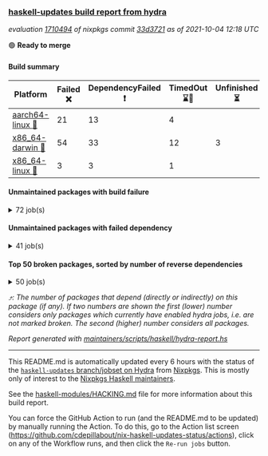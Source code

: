### [haskell-updates build report from hydra](https://hydra.nixos.org/jobset/nixpkgs/haskell-updates)
*evaluation [1710494](https://hydra.nixos.org/eval/1710494) of nixpkgs commit [33d3721](https://github.com/NixOS/nixpkgs/commits/33d37213784a46297ab8a7ae58474f558a846a7a) as of 2021-10-04 12:18 UTC*

:green_circle: **Ready to merge**

#### Build summary

 | Platform | Failed :x: | DependencyFailed :heavy_exclamation_mark: | TimedOut :hourglass::no_entry_sign: | Unfinished :hourglass_flowing_sand: | Success :heavy_check_mark: | 
 | --- | --- | --- | --- | --- | --- | 
 | [aarch64-linux :iphone:](https://hydra.nixos.org/eval/1710494?filter=.aarch64-linux) | 21 | 13 | 4 |  | 6861 | 
 | [x86_64-darwin :apple:](https://hydra.nixos.org/eval/1710494?filter=.x86_64-darwin) | 54 | 33 | 12 | 3 | 6750 | 
 | [x86_64-linux :penguin:](https://hydra.nixos.org/eval/1710494?filter=.x86_64-linux) | 3 | 3 | 1 |  | 6937 | 
#### Unmaintained packages with build failure
<details><summary>72 job(s) </summary>

- [ ] [[:iphone::heavy_check_mark:]](https://hydra.nixos.org/build/154789224) [[:apple::x:]](https://hydra.nixos.org/build/154785808) [[:penguin::heavy_check_mark:]](https://hydra.nixos.org/build/154785575) [haskellPackages.sdp](https://hydra.nixos.org/eval/1710494?filter=haskellPackages.sdp)  :arrow_heading_up: 9 | 9
- [ ] [[:iphone::heavy_check_mark:]](https://hydra.nixos.org/build/154772259) [[:apple::x:]](https://hydra.nixos.org/build/154780267) [[:penguin::heavy_check_mark:]](https://hydra.nixos.org/build/154775947) [haskellPackages.di-core](https://hydra.nixos.org/eval/1710494?filter=haskellPackages.di-core)  :arrow_heading_up: 7 | 11
- [ ] [[:iphone::heavy_check_mark:]](https://hydra.nixos.org/build/154937117) [[:apple::x:]](https://hydra.nixos.org/build/154932436) [[:penguin::heavy_check_mark:]](https://hydra.nixos.org/build/154940168) [haskellPackages.thyme](https://hydra.nixos.org/eval/1710494?filter=haskellPackages.thyme)  :arrow_heading_up: 6 | 15
- [ ] [[:iphone::x:]](https://hydra.nixos.org/build/154789698) [[:apple::heavy_check_mark:]](https://hydra.nixos.org/build/154784464) [[:penguin::heavy_check_mark:]](https://hydra.nixos.org/build/154776425) [haskellPackages.libBF](https://hydra.nixos.org/eval/1710494?filter=haskellPackages.libBF)  :arrow_heading_up: 4 | 20
- [ ] [[:iphone::heavy_check_mark:]](https://hydra.nixos.org/build/154938582) [[:apple::x:]](https://hydra.nixos.org/build/154939341) [[:penguin::heavy_check_mark:]](https://hydra.nixos.org/build/154940573) [haskellPackages.exinst](https://hydra.nixos.org/eval/1710494?filter=haskellPackages.exinst)  :arrow_heading_up: 4 | 6
- [ ] [[:iphone::x:]](https://hydra.nixos.org/build/154936544) [[:apple::heavy_check_mark:]](https://hydra.nixos.org/build/154934103) [[:penguin::heavy_check_mark:]](https://hydra.nixos.org/build/154940975) [haskellPackages.ptr-poker](https://hydra.nixos.org/eval/1710494?filter=haskellPackages.ptr-poker)  :arrow_heading_up: 3 | 3
- [ ] [[:iphone::x:]](https://hydra.nixos.org/build/155043506) [[:apple::heavy_check_mark:]](https://hydra.nixos.org/build/155043510) [[:penguin::heavy_check_mark:]](https://hydra.nixos.org/build/155043523) [haskellPackages.quic](https://hydra.nixos.org/eval/1710494?filter=haskellPackages.quic)  :arrow_heading_up: 2 | 2
- [ ] [[:iphone::x:]](https://hydra.nixos.org/build/154935861) [[:apple::heavy_check_mark:]](https://hydra.nixos.org/build/154936025) [[:penguin::heavy_check_mark:]](https://hydra.nixos.org/build/154938502) [haskellPackages.OrderedBits](https://hydra.nixos.org/eval/1710494?filter=haskellPackages.OrderedBits)  :arrow_heading_up: 1 | 36
- [ ] [[:iphone::x:]](https://hydra.nixos.org/build/154934538) [[:apple::heavy_check_mark:]](https://hydra.nixos.org/build/154938551) [[:penguin::heavy_check_mark:]](https://hydra.nixos.org/build/154941374) [haskellPackages.type-natural](https://hydra.nixos.org/eval/1710494?filter=haskellPackages.type-natural)  :arrow_heading_up: 1 | 4
- [ ] [[:iphone::x:]](https://hydra.nixos.org/build/154778194) [[:apple::heavy_check_mark:]](https://hydra.nixos.org/build/154792315) [[:penguin::heavy_check_mark:]](https://hydra.nixos.org/build/154781151) [haskellPackages.long-double](https://hydra.nixos.org/eval/1710494?filter=haskellPackages.long-double)  :arrow_heading_up: 1 | 2
- [ ] [[:iphone::x:]](https://hydra.nixos.org/build/154781560) [[:apple::x:]](https://hydra.nixos.org/build/154776628) [[:penguin::heavy_check_mark:]](https://hydra.nixos.org/build/154784127) [haskellPackages.easytensor](https://hydra.nixos.org/eval/1710494?filter=haskellPackages.easytensor)  :arrow_heading_up: 1 | 1
- [ ] [[:iphone::heavy_check_mark:]](https://hydra.nixos.org/build/154931913) [[:apple::x:]](https://hydra.nixos.org/build/154939171) [[:penguin::heavy_check_mark:]](https://hydra.nixos.org/build/154941063) [haskellPackages.gi-gdkx11](https://hydra.nixos.org/eval/1710494?filter=haskellPackages.gi-gdkx11)  :arrow_heading_up: 1 | 1
- [ ] [[:iphone::heavy_exclamation_mark:]](https://hydra.nixos.org/build/155043502) [[:apple::x:]](https://hydra.nixos.org/build/155043517) [[:penguin::x:]](https://hydra.nixos.org/build/155043512) [haskellPackages.http3](https://hydra.nixos.org/eval/1710494?filter=haskellPackages.http3)  :arrow_heading_up: 1 | 1
- [ ] [[:iphone::heavy_check_mark:]](https://hydra.nixos.org/build/154780414) [[:apple::x:]](https://hydra.nixos.org/build/154778580) [[:penguin::heavy_check_mark:]](https://hydra.nixos.org/build/154786630) [haskellPackages.keep-alive](https://hydra.nixos.org/eval/1710494?filter=haskellPackages.keep-alive)  :arrow_heading_up: 1 | 1
- [ ] [[:iphone::heavy_check_mark:]](https://hydra.nixos.org/build/154782681) [[:apple::x:]](https://hydra.nixos.org/build/154775174) [[:penguin::heavy_check_mark:]](https://hydra.nixos.org/build/154780043) [haskellPackages.loc](https://hydra.nixos.org/eval/1710494?filter=haskellPackages.loc)  :arrow_heading_up: 1 | 1
- [ ] [[:iphone::x:]](https://hydra.nixos.org/build/154933556) [[:apple::heavy_check_mark:]](https://hydra.nixos.org/build/154932492) [[:penguin::heavy_check_mark:]](https://hydra.nixos.org/build/154933768) [haskellPackages.nlopt-haskell](https://hydra.nixos.org/eval/1710494?filter=haskellPackages.nlopt-haskell)  :arrow_heading_up: 1 | 1
- [ ] [[:iphone::heavy_check_mark:]](https://hydra.nixos.org/build/154937041) [[:apple::x:]](https://hydra.nixos.org/build/154932752) [[:penguin::heavy_check_mark:]](https://hydra.nixos.org/build/154936048) [haskellPackages.opencv](https://hydra.nixos.org/eval/1710494?filter=haskellPackages.opencv)  :arrow_heading_up: 1 | 1
- [ ] [[:iphone::x:]](https://hydra.nixos.org/build/154773178) [[:apple::heavy_check_mark:]](https://hydra.nixos.org/build/154784307) [[:penguin::heavy_check_mark:]](https://hydra.nixos.org/build/154774332) [haskellPackages.unicode-properties](https://hydra.nixos.org/eval/1710494?filter=haskellPackages.unicode-properties)  :arrow_heading_up: 1 | 1
- [ ] [[:iphone::x:]](https://hydra.nixos.org/build/154938846) [[:apple::heavy_check_mark:]](https://hydra.nixos.org/build/154938624) [[:penguin::heavy_check_mark:]](https://hydra.nixos.org/build/154934326) [haskellPackages.accelerate-llvm](https://hydra.nixos.org/eval/1710494?filter=haskellPackages.accelerate-llvm)  :arrow_heading_up: 0 | 8
- [ ] [[:iphone::heavy_check_mark:]](https://hydra.nixos.org/build/154936751) [[:apple::x:]](https://hydra.nixos.org/build/154934306) [[:penguin::heavy_check_mark:]](https://hydra.nixos.org/build/154937900) [haskellPackages.svgcairo](https://hydra.nixos.org/eval/1710494?filter=haskellPackages.svgcairo)  :arrow_heading_up: 0 | 8
- [ ] [[:iphone::x:]](https://hydra.nixos.org/build/154787396) [[:apple::heavy_check_mark:]](https://hydra.nixos.org/build/154782067) [[:penguin::heavy_check_mark:]](https://hydra.nixos.org/build/154779155) [haskellPackages.freetype2](https://hydra.nixos.org/eval/1710494?filter=haskellPackages.freetype2)  :arrow_heading_up: 0 | 7
- [ ] [[:iphone::heavy_check_mark:]](https://hydra.nixos.org/build/154939463) [[:apple::x:]](https://hydra.nixos.org/build/154939305) [[:penguin::heavy_check_mark:]](https://hydra.nixos.org/build/154939338) [haskellPackages.pipes-zlib](https://hydra.nixos.org/eval/1710494?filter=haskellPackages.pipes-zlib)  :arrow_heading_up: 0 | 6
- [ ] [[:iphone::heavy_check_mark:]](https://hydra.nixos.org/build/154784823) [[:apple::x:]](https://hydra.nixos.org/build/154780359) [[:penguin::heavy_check_mark:]](https://hydra.nixos.org/build/154771786) [haskellPackages.hmidi](https://hydra.nixos.org/eval/1710494?filter=haskellPackages.hmidi)  :arrow_heading_up: 0 | 4
- [ ] [[:iphone::heavy_check_mark:]](https://hydra.nixos.org/build/154932503) [[:apple::x:]](https://hydra.nixos.org/build/154933237) [[:penguin::heavy_check_mark:]](https://hydra.nixos.org/build/154931958) [haskellPackages.zip](https://hydra.nixos.org/eval/1710494?filter=haskellPackages.zip)  :arrow_heading_up: 0 | 4
- [ ] [[:iphone::x:]](https://hydra.nixos.org/build/154776274) [[:apple::heavy_check_mark:]](https://hydra.nixos.org/build/154792401) [[:penguin::heavy_check_mark:]](https://hydra.nixos.org/build/154784925) [haskellPackages.cdar-mBound](https://hydra.nixos.org/eval/1710494?filter=haskellPackages.cdar-mBound)  :arrow_heading_up: 0 | 2
- [ ] [[:iphone::heavy_check_mark:]](https://hydra.nixos.org/build/154934500) [[:apple::x:]](https://hydra.nixos.org/build/154939367) [[:penguin::heavy_check_mark:]](https://hydra.nixos.org/build/154941031) [haskellPackages.posix-socket](https://hydra.nixos.org/eval/1710494?filter=haskellPackages.posix-socket)  :arrow_heading_up: 0 | 2
- [ ] [[:iphone::heavy_check_mark:]](https://hydra.nixos.org/build/154785547) [[:apple::x:]](https://hydra.nixos.org/build/154781131) [[:penguin::heavy_check_mark:]](https://hydra.nixos.org/build/154786703) [haskellPackages.hamid](https://hydra.nixos.org/eval/1710494?filter=haskellPackages.hamid)  :arrow_heading_up: 0 | 1
- [ ] [[:iphone::heavy_check_mark:]](https://hydra.nixos.org/build/154939644) [[:apple::x:]](https://hydra.nixos.org/build/154936331) [[:penguin::heavy_check_mark:]](https://hydra.nixos.org/build/154936367) [haskellPackages.hmatrix-morpheus](https://hydra.nixos.org/eval/1710494?filter=haskellPackages.hmatrix-morpheus)  :arrow_heading_up: 0 | 1
- [ ] [[:iphone::heavy_check_mark:]](https://hydra.nixos.org/build/154783677) [[:apple::x:]](https://hydra.nixos.org/build/154786798) [[:penguin::heavy_check_mark:]](https://hydra.nixos.org/build/154784002) [haskellPackages.huckleberry](https://hydra.nixos.org/eval/1710494?filter=haskellPackages.huckleberry)  :arrow_heading_up: 0 | 1
- [ ] [[:iphone::x:]](https://hydra.nixos.org/build/154777045) [[:apple::heavy_check_mark:]](https://hydra.nixos.org/build/154787604) [[:penguin::heavy_check_mark:]](https://hydra.nixos.org/build/154776904) [haskellPackages.picosat](https://hydra.nixos.org/eval/1710494?filter=haskellPackages.picosat)  :arrow_heading_up: 0 | 1
- [ ] [[:iphone::heavy_check_mark:]](https://hydra.nixos.org/build/154778698) [[:apple::x:]](https://hydra.nixos.org/build/154787700) [[:penguin::heavy_check_mark:]](https://hydra.nixos.org/build/154792170) [haskellPackages.select](https://hydra.nixos.org/eval/1710494?filter=haskellPackages.select)  :arrow_heading_up: 0 | 1
- [ ] [[:iphone::heavy_check_mark:]](https://hydra.nixos.org/build/154785987) [[:apple::x:]](https://hydra.nixos.org/build/154792412) [[:penguin::heavy_check_mark:]](https://hydra.nixos.org/build/154790024) [haskellPackages.sysinfo](https://hydra.nixos.org/eval/1710494?filter=haskellPackages.sysinfo)  :arrow_heading_up: 0 | 1
- [ ] [[:iphone::heavy_check_mark:]](https://hydra.nixos.org/build/154934027) [[:apple::x:]](https://hydra.nixos.org/build/154933158) [[:penguin::heavy_check_mark:]](https://hydra.nixos.org/build/154933284) [haskellPackages.FractalArt](https://hydra.nixos.org/eval/1710494?filter=haskellPackages.FractalArt) 
- [ ] [[:iphone::x:]](https://hydra.nixos.org/build/154789939) [[:apple::heavy_check_mark:]](https://hydra.nixos.org/build/154773319) [[:penguin::heavy_check_mark:]](https://hydra.nixos.org/build/154788245) [haskellPackages.HsASA](https://hydra.nixos.org/eval/1710494?filter=haskellPackages.HsASA) 
- [ ] [[:iphone::heavy_check_mark:]](https://hydra.nixos.org/build/154935132) [[:apple::x:]](https://hydra.nixos.org/build/154933282) [[:penguin::heavy_check_mark:]](https://hydra.nixos.org/build/154939328) [haskellPackages.broadcast-chan-conduit](https://hydra.nixos.org/eval/1710494?filter=haskellPackages.broadcast-chan-conduit) 
- [ ] [[:iphone::heavy_check_mark:]](https://hydra.nixos.org/build/154779690) [[:apple::x:]](https://hydra.nixos.org/build/154780780) [[:penguin::heavy_check_mark:]](https://hydra.nixos.org/build/154786075) [haskellPackages.chiphunk](https://hydra.nixos.org/eval/1710494?filter=haskellPackages.chiphunk) 
- [ ] [[:iphone::heavy_check_mark:]](https://hydra.nixos.org/build/154773174) [[:apple::x:]](https://hydra.nixos.org/build/154791571) [[:penguin::heavy_check_mark:]](https://hydra.nixos.org/build/154775226) [haskellPackages.discount](https://hydra.nixos.org/eval/1710494?filter=haskellPackages.discount) 
- [ ] [[:iphone::heavy_check_mark:]](https://hydra.nixos.org/build/154787540) [[:apple::x:]](https://hydra.nixos.org/build/154779945) [[:penguin::heavy_check_mark:]](https://hydra.nixos.org/build/154783993) [haskellPackages.diskhash](https://hydra.nixos.org/eval/1710494?filter=haskellPackages.diskhash) 
- [ ] [[:iphone::heavy_check_mark:]](https://hydra.nixos.org/build/154781921) [[:apple::x:]](https://hydra.nixos.org/build/154771661) [[:penguin::heavy_check_mark:]](https://hydra.nixos.org/build/154778464) [haskellPackages.epub-tools](https://hydra.nixos.org/eval/1710494?filter=haskellPackages.epub-tools) 
- [ ] [[:iphone::heavy_check_mark:]](https://hydra.nixos.org/build/154791888) [[:apple::x:]](https://hydra.nixos.org/build/154786682) [[:penguin::heavy_check_mark:]](https://hydra.nixos.org/build/154773297) [haskellPackages.float128](https://hydra.nixos.org/eval/1710494?filter=haskellPackages.float128) 
- [ ] [[:iphone::x:]](https://hydra.nixos.org/build/154778113) [[:penguin::heavy_check_mark:]](https://hydra.nixos.org/build/154785100) [haskellPackages.gnome-keyring](https://hydra.nixos.org/eval/1710494?filter=haskellPackages.gnome-keyring) 
- [ ] [[:iphone::heavy_check_mark:]](https://hydra.nixos.org/build/154934547) [[:apple::x:]](https://hydra.nixos.org/build/154938450) [[:penguin::heavy_check_mark:]](https://hydra.nixos.org/build/154934148) [haskellPackages.gtk-traymanager](https://hydra.nixos.org/eval/1710494?filter=haskellPackages.gtk-traymanager) 
- [ ] [[:iphone::x:]](https://hydra.nixos.org/build/155127084) [[:apple::x:]](https://hydra.nixos.org/build/155127096) [[:penguin::x:]](https://hydra.nixos.org/build/155127047) [haskellPackages.hakyll-filestore](https://hydra.nixos.org/eval/1710494?filter=haskellPackages.hakyll-filestore) 
- [ ] [[:iphone::x:]](https://hydra.nixos.org/build/155127080) [[:apple::x:]](https://hydra.nixos.org/build/155127095) [[:penguin::x:]](https://hydra.nixos.org/build/155127061) [haskellPackages.hakyll-images](https://hydra.nixos.org/eval/1710494?filter=haskellPackages.hakyll-images) 
- [ ] [[:iphone::heavy_check_mark:]](https://hydra.nixos.org/build/154776219) [[:apple::x:]](https://hydra.nixos.org/build/154782580) [[:penguin::heavy_check_mark:]](https://hydra.nixos.org/build/154779257) [haskellPackages.hid](https://hydra.nixos.org/eval/1710494?filter=haskellPackages.hid) 
- [ ] [[:iphone::heavy_check_mark:]](https://hydra.nixos.org/build/154935912) [[:apple::x:]](https://hydra.nixos.org/build/154935892) [[:penguin::heavy_check_mark:]](https://hydra.nixos.org/build/154934339) [haskellPackages.highlight](https://hydra.nixos.org/eval/1710494?filter=haskellPackages.highlight) 
- [ ] [[:iphone::x:]](https://hydra.nixos.org/build/154937777) [[:apple::heavy_check_mark:]](https://hydra.nixos.org/build/154939281) [[:penguin::heavy_check_mark:]](https://hydra.nixos.org/build/154940607) [haskellPackages.hq](https://hydra.nixos.org/eval/1710494?filter=haskellPackages.hq) 
- [ ] [[:iphone::heavy_check_mark:]](https://hydra.nixos.org/build/154939088) [[:apple::x:]](https://hydra.nixos.org/build/154935318) [[:penguin::heavy_check_mark:]](https://hydra.nixos.org/build/154937489) [haskellPackages.hs](https://hydra.nixos.org/eval/1710494?filter=haskellPackages.hs) 
- [ ] [[:iphone::heavy_check_mark:]](https://hydra.nixos.org/build/154792168) [[:apple::x:]](https://hydra.nixos.org/build/154772744) [[:penguin::heavy_check_mark:]](https://hydra.nixos.org/build/154771981) [haskellPackages.hsshellscript](https://hydra.nixos.org/eval/1710494?filter=haskellPackages.hsshellscript) 
- [ ] [[:iphone::heavy_check_mark:]](https://hydra.nixos.org/build/154780793) [[:apple::x:]](https://hydra.nixos.org/build/154778712) [[:penguin::heavy_check_mark:]](https://hydra.nixos.org/build/154781385) [haskellPackages.hssourceinfo](https://hydra.nixos.org/eval/1710494?filter=haskellPackages.hssourceinfo) 
- [ ] [[:iphone::heavy_check_mark:]](https://hydra.nixos.org/build/154781557) [[:apple::x:]](https://hydra.nixos.org/build/154778553) [[:penguin::heavy_check_mark:]](https://hydra.nixos.org/build/154773264) [haskellPackages.ipcvar](https://hydra.nixos.org/eval/1710494?filter=haskellPackages.ipcvar) 
- [ ] [[:iphone::heavy_check_mark:]](https://hydra.nixos.org/build/154786688) [[:apple::x:]](https://hydra.nixos.org/build/154791949) [[:penguin::heavy_check_mark:]](https://hydra.nixos.org/build/154780470) [haskellPackages.linux-framebuffer](https://hydra.nixos.org/eval/1710494?filter=haskellPackages.linux-framebuffer) 
- [ ] [[:iphone::heavy_check_mark:]](https://hydra.nixos.org/build/154936952) [[:apple::x:]](https://hydra.nixos.org/build/154938433) [[:penguin::heavy_check_mark:]](https://hydra.nixos.org/build/154940516) [haskellPackages.mediawiki2latex](https://hydra.nixos.org/eval/1710494?filter=haskellPackages.mediawiki2latex) 
- [ ] [[:iphone::heavy_check_mark:]](https://hydra.nixos.org/build/154792910) [[:apple::x:]](https://hydra.nixos.org/build/154773939) [[:penguin::heavy_check_mark:]](https://hydra.nixos.org/build/154779615) [haskellPackages.mercury-api](https://hydra.nixos.org/eval/1710494?filter=haskellPackages.mercury-api) 
- [ ] [[:iphone::heavy_check_mark:]](https://hydra.nixos.org/build/154792505) [[:apple::x:]](https://hydra.nixos.org/build/154782578) [[:penguin::heavy_check_mark:]](https://hydra.nixos.org/build/154782796) [haskellPackages.nano-cryptr](https://hydra.nixos.org/eval/1710494?filter=haskellPackages.nano-cryptr) 
- [ ] [[:iphone::heavy_check_mark:]](https://hydra.nixos.org/build/154940480) [[:apple::x:]](https://hydra.nixos.org/build/154932656) [[:penguin::heavy_check_mark:]](https://hydra.nixos.org/build/154937388) [haskellPackages.nri-http](https://hydra.nixos.org/eval/1710494?filter=haskellPackages.nri-http) 
- [ ] [[:iphone::heavy_check_mark:]](https://hydra.nixos.org/build/154932117) [[:apple::x:]](https://hydra.nixos.org/build/154932372) [[:penguin::heavy_check_mark:]](https://hydra.nixos.org/build/154940074) [haskellPackages.persistent-pagination](https://hydra.nixos.org/eval/1710494?filter=haskellPackages.persistent-pagination) 
- [ ] [[:iphone::heavy_check_mark:]](https://hydra.nixos.org/build/154936405) [[:apple::x:]](https://hydra.nixos.org/build/154933060) [[:penguin::heavy_check_mark:]](https://hydra.nixos.org/build/154932759) [haskellPackages.ping-wrapper](https://hydra.nixos.org/eval/1710494?filter=haskellPackages.ping-wrapper) 
- [ ] [[:iphone::x:]](https://hydra.nixos.org/build/154940523) [[:apple::heavy_check_mark:]](https://hydra.nixos.org/build/154939535) [[:penguin::heavy_check_mark:]](https://hydra.nixos.org/build/154940449) [haskellPackages.poker](https://hydra.nixos.org/eval/1710494?filter=haskellPackages.poker) 
- [ ] [[:iphone::heavy_check_mark:]](https://hydra.nixos.org/build/154774836) [[:apple::x:]](https://hydra.nixos.org/build/154791346) [[:penguin::heavy_check_mark:]](https://hydra.nixos.org/build/154784566) [haskellPackages.posix-timer](https://hydra.nixos.org/eval/1710494?filter=haskellPackages.posix-timer) 
- [ ] [[:iphone::heavy_check_mark:]](https://hydra.nixos.org/build/154784792) [[:apple::x:]](https://hydra.nixos.org/build/154784840) [[:penguin::heavy_check_mark:]](https://hydra.nixos.org/build/154775780) [haskellPackages.pthread](https://hydra.nixos.org/eval/1710494?filter=haskellPackages.pthread) 
- [ ] [[:iphone::heavy_check_mark:]](https://hydra.nixos.org/build/154940094) [[:apple::x:]](https://hydra.nixos.org/build/154933013) [[:penguin::heavy_check_mark:]](https://hydra.nixos.org/build/154933653) [haskellPackages.sandwich-webdriver](https://hydra.nixos.org/eval/1710494?filter=haskellPackages.sandwich-webdriver) 
- [ ] [[:iphone::heavy_check_mark:]](https://hydra.nixos.org/build/154778592) [[:apple::x:]](https://hydra.nixos.org/build/154789655) [[:penguin::heavy_check_mark:]](https://hydra.nixos.org/build/154787708) [haskellPackages.sfml-audio](https://hydra.nixos.org/eval/1710494?filter=haskellPackages.sfml-audio) 
- [ ] [[:iphone::heavy_check_mark:]](https://hydra.nixos.org/build/154792892) [[:apple::x:]](https://hydra.nixos.org/build/154771791) [[:penguin::heavy_check_mark:]](https://hydra.nixos.org/build/154792865) [haskellPackages.shared-memory](https://hydra.nixos.org/eval/1710494?filter=haskellPackages.shared-memory) 
- [ ] [[:iphone::heavy_check_mark:]](https://hydra.nixos.org/build/154935431) [[:apple::x:]](https://hydra.nixos.org/build/154941527) [[:penguin::heavy_check_mark:]](https://hydra.nixos.org/build/154937726) [haskellPackages.tailfile-hinotify](https://hydra.nixos.org/eval/1710494?filter=haskellPackages.tailfile-hinotify) 
- [ ] [[:iphone::x:]](https://hydra.nixos.org/build/154785076) [[:apple::heavy_check_mark:]](https://hydra.nixos.org/build/154790993) [[:penguin::heavy_check_mark:]](https://hydra.nixos.org/build/154789304) [haskellPackages.wiringPi](https://hydra.nixos.org/eval/1710494?filter=haskellPackages.wiringPi) 
- [ ] [[:iphone::heavy_check_mark:]](https://hydra.nixos.org/build/154784991) [[:apple::x:]](https://hydra.nixos.org/build/154786464) [[:penguin::heavy_check_mark:]](https://hydra.nixos.org/build/154782315) [tests.haskell.writers](https://hydra.nixos.org/eval/1710494?filter=tests.haskell.writers) 
- [ ] [[:iphone::x:]](https://hydra.nixos.org/build/154939646) [[:apple::heavy_check_mark:]](https://hydra.nixos.org/build/154938013) [[:penguin::heavy_check_mark:]](https://hydra.nixos.org/build/154938787) [haskellPackages.x86-64bit](https://hydra.nixos.org/eval/1710494?filter=haskellPackages.x86-64bit) 
- [ ] [[:iphone::heavy_check_mark:]](https://hydra.nixos.org/build/154789553) [[:apple::x:]](https://hydra.nixos.org/build/154780798) [[:penguin::heavy_check_mark:]](https://hydra.nixos.org/build/154786667) [haskellPackages.xmonad-utils](https://hydra.nixos.org/eval/1710494?filter=haskellPackages.xmonad-utils) 
- [ ] [[:iphone::heavy_check_mark:]](https://hydra.nixos.org/build/154775908) [[:apple::x:]](https://hydra.nixos.org/build/154773446) [[:penguin::heavy_check_mark:]](https://hydra.nixos.org/build/154779378) [haskellPackages.yoga](https://hydra.nixos.org/eval/1710494?filter=haskellPackages.yoga) 
- [ ] [[:iphone::heavy_check_mark:]](https://hydra.nixos.org/build/154792126) [[:apple::x:]](https://hydra.nixos.org/build/154777007) [[:penguin::heavy_check_mark:]](https://hydra.nixos.org/build/154785640) [haskellPackages.zot](https://hydra.nixos.org/eval/1710494?filter=haskellPackages.zot) 
- [ ] [[:iphone::heavy_check_mark:]](https://hydra.nixos.org/build/154789280) [[:apple::x:]](https://hydra.nixos.org/build/154790939) [[:penguin::heavy_check_mark:]](https://hydra.nixos.org/build/154779177) [haskellPackages.zxcvbn-c](https://hydra.nixos.org/eval/1710494?filter=haskellPackages.zxcvbn-c) 
</details>

#### Unmaintained packages with failed dependency
<details><summary>41 job(s) </summary>

- [ ] [[:iphone::heavy_check_mark:]](https://hydra.nixos.org/build/154786462) [[:apple::heavy_exclamation_mark:]](https://hydra.nixos.org/build/154785450) [[:penguin::heavy_check_mark:]](https://hydra.nixos.org/build/154789537) [haskellPackages.di-handle](https://hydra.nixos.org/eval/1710494?filter=haskellPackages.di-handle)  :arrow_heading_up: 5 | 9
- [ ] [[:iphone::heavy_check_mark:]](https://hydra.nixos.org/build/154789171) [[:apple::heavy_exclamation_mark:]](https://hydra.nixos.org/build/154778125) [[:penguin::heavy_check_mark:]](https://hydra.nixos.org/build/154781342) [haskellPackages.di-monad](https://hydra.nixos.org/eval/1710494?filter=haskellPackages.di-monad)  :arrow_heading_up: 5 | 9
- [ ] [[:iphone::heavy_check_mark:]](https://hydra.nixos.org/build/154938832) [[:apple::heavy_exclamation_mark:]](https://hydra.nixos.org/build/154932289) [[:penguin::heavy_check_mark:]](https://hydra.nixos.org/build/154938053) [haskellPackages.di-df1](https://hydra.nixos.org/eval/1710494?filter=haskellPackages.di-df1)  :arrow_heading_up: 4 | 8
- [ ] [[:iphone::heavy_exclamation_mark:]](https://hydra.nixos.org/build/154935248) [[:apple::heavy_check_mark:]](https://hydra.nixos.org/build/154941371) [[:penguin::heavy_check_mark:]](https://hydra.nixos.org/build/154936047) [haskellPackages.jsonifier](https://hydra.nixos.org/eval/1710494?filter=haskellPackages.jsonifier)  :arrow_heading_up: 2 | 2
- [ ] [[:iphone::heavy_check_mark:]](https://hydra.nixos.org/build/154792513) [[:apple::heavy_exclamation_mark:]](https://hydra.nixos.org/build/154772005) [[:penguin::heavy_check_mark:]](https://hydra.nixos.org/build/154773444) [haskellPackages.sdp-io](https://hydra.nixos.org/eval/1710494?filter=haskellPackages.sdp-io)  :arrow_heading_up: 2 | 2
- [ ] [[:iphone::heavy_check_mark:]](https://hydra.nixos.org/build/154936130) [[:apple::heavy_exclamation_mark:]](https://hydra.nixos.org/build/154934935) [[:penguin::heavy_check_mark:]](https://hydra.nixos.org/build/154939365) [haskellPackages.di-polysemy](https://hydra.nixos.org/eval/1710494?filter=haskellPackages.di-polysemy)  :arrow_heading_up: 1 | 4
- [ ] [[:iphone::heavy_exclamation_mark:]](https://hydra.nixos.org/build/154939878) [[:apple::heavy_exclamation_mark:]](https://hydra.nixos.org/build/154938607) [[:penguin::heavy_exclamation_mark:]](https://hydra.nixos.org/build/154936362) [haskellPackages.hbro](https://hydra.nixos.org/eval/1710494?filter=haskellPackages.hbro)  :arrow_heading_up: 1 | 1
- [ ] [[:iphone::heavy_exclamation_mark:]](https://hydra.nixos.org/build/154937670) [[:apple::heavy_check_mark:]](https://hydra.nixos.org/build/154933187) [[:penguin::heavy_check_mark:]](https://hydra.nixos.org/build/154940657) [haskellPackages.opentelemetry-extra](https://hydra.nixos.org/eval/1710494?filter=haskellPackages.opentelemetry-extra)  :arrow_heading_up: 1 | 1
- [ ] [[:iphone::heavy_check_mark:]](https://hydra.nixos.org/build/154933665) [[:apple::heavy_exclamation_mark:]](https://hydra.nixos.org/build/154939331) [[:penguin::heavy_check_mark:]](https://hydra.nixos.org/build/154940731) [haskellPackages.orgmode-parse](https://hydra.nixos.org/eval/1710494?filter=haskellPackages.orgmode-parse)  :arrow_heading_up: 1 | 1
- [ ] [[:iphone::heavy_check_mark:]](https://hydra.nixos.org/build/154783272) [[:apple::heavy_exclamation_mark:]](https://hydra.nixos.org/build/154773863) [[:penguin::heavy_check_mark:]](https://hydra.nixos.org/build/154780098) [haskellPackages.sdp-hashable](https://hydra.nixos.org/eval/1710494?filter=haskellPackages.sdp-hashable)  :arrow_heading_up: 1 | 1
- [ ] [[:iphone::heavy_exclamation_mark:]](https://hydra.nixos.org/build/154933115) [[:apple::heavy_check_mark:]](https://hydra.nixos.org/build/154937092) [[:penguin::heavy_check_mark:]](https://hydra.nixos.org/build/154933220) [haskellPackages.PrimitiveArray](https://hydra.nixos.org/eval/1710494?filter=haskellPackages.PrimitiveArray)  :arrow_heading_up: 0 | 35
- [ ] [[:iphone::heavy_check_mark:]](https://hydra.nixos.org/build/154936545) [[:apple::heavy_exclamation_mark:]](https://hydra.nixos.org/build/154937620) [[:penguin::heavy_check_mark:]](https://hydra.nixos.org/build/154935829) [haskellPackages.di](https://hydra.nixos.org/eval/1710494?filter=haskellPackages.di)  :arrow_heading_up: 0 | 2
- [ ] [[:iphone::heavy_exclamation_mark:]](https://hydra.nixos.org/build/154932009) [[:apple::heavy_check_mark:]](https://hydra.nixos.org/build/154939076) [[:penguin::heavy_check_mark:]](https://hydra.nixos.org/build/154937363) [haskellPackages.sized](https://hydra.nixos.org/eval/1710494?filter=haskellPackages.sized)  :arrow_heading_up: 0 | 2
- [ ] [[:iphone::heavy_check_mark:]](https://hydra.nixos.org/build/154935076) [[:apple::heavy_exclamation_mark:]](https://hydra.nixos.org/build/154936369) [[:penguin::heavy_check_mark:]](https://hydra.nixos.org/build/154938135) [haskellPackages.keenser](https://hydra.nixos.org/eval/1710494?filter=haskellPackages.keenser)  :arrow_heading_up: 0 | 1
- [ ] [[:iphone::heavy_check_mark:]](https://hydra.nixos.org/build/154939775) [[:apple::heavy_exclamation_mark:]](https://hydra.nixos.org/build/154937538) [[:penguin::heavy_check_mark:]](https://hydra.nixos.org/build/154934656) [haskellPackages.moto](https://hydra.nixos.org/eval/1710494?filter=haskellPackages.moto)  :arrow_heading_up: 0 | 1
- [ ] [[:iphone::heavy_check_mark:]](https://hydra.nixos.org/build/154933017) [[:apple::heavy_exclamation_mark:]](https://hydra.nixos.org/build/154938904) [[:penguin::heavy_check_mark:]](https://hydra.nixos.org/build/154938664) [haskellPackages.antiope-es](https://hydra.nixos.org/eval/1710494?filter=haskellPackages.antiope-es) 
- [ ] [[:iphone::heavy_exclamation_mark:]](https://hydra.nixos.org/build/154777577) [[:apple::heavy_exclamation_mark:]](https://hydra.nixos.org/build/154780718) [[:penguin::heavy_check_mark:]](https://hydra.nixos.org/build/154788154) [haskellPackages.easytensor-vulkan](https://hydra.nixos.org/eval/1710494?filter=haskellPackages.easytensor-vulkan) 
- [ ] [[:iphone::heavy_check_mark:]](https://hydra.nixos.org/build/154936815) [[:apple::heavy_exclamation_mark:]](https://hydra.nixos.org/build/154940200) [[:penguin::heavy_check_mark:]](https://hydra.nixos.org/build/154934408) [haskellPackages.exinst-aeson](https://hydra.nixos.org/eval/1710494?filter=haskellPackages.exinst-aeson) 
- [ ] [[:iphone::heavy_check_mark:]](https://hydra.nixos.org/build/154939146) [[:apple::heavy_exclamation_mark:]](https://hydra.nixos.org/build/154931877) [[:penguin::heavy_check_mark:]](https://hydra.nixos.org/build/154940209) [haskellPackages.exinst-bytes](https://hydra.nixos.org/eval/1710494?filter=haskellPackages.exinst-bytes) 
- [ ] [[:iphone::heavy_check_mark:]](https://hydra.nixos.org/build/154939003) [[:apple::heavy_exclamation_mark:]](https://hydra.nixos.org/build/154941075) [[:penguin::heavy_check_mark:]](https://hydra.nixos.org/build/154940033) [haskellPackages.exinst-cereal](https://hydra.nixos.org/eval/1710494?filter=haskellPackages.exinst-cereal) 
- [ ] [[:iphone::heavy_check_mark:]](https://hydra.nixos.org/build/154941584) [[:apple::heavy_exclamation_mark:]](https://hydra.nixos.org/build/154937344) [[:penguin::heavy_check_mark:]](https://hydra.nixos.org/build/154939090) [haskellPackages.exinst-serialise](https://hydra.nixos.org/eval/1710494?filter=haskellPackages.exinst-serialise) 
- [ ] [[:iphone::heavy_check_mark:]](https://hydra.nixos.org/build/154933080) [[:apple::heavy_exclamation_mark:]](https://hydra.nixos.org/build/154937912) [[:penguin::heavy_check_mark:]](https://hydra.nixos.org/build/154933381) [haskellPackages.fastparser](https://hydra.nixos.org/eval/1710494?filter=haskellPackages.fastparser) 
- [ ] [[:iphone::heavy_exclamation_mark:]](https://hydra.nixos.org/build/154941141) [[:apple::heavy_exclamation_mark:]](https://hydra.nixos.org/build/154938883) [[:penguin::heavy_exclamation_mark:]](https://hydra.nixos.org/build/154936199) [haskellPackages.hbro-contrib](https://hydra.nixos.org/eval/1710494?filter=haskellPackages.hbro-contrib) 
- [ ] [[:iphone::heavy_exclamation_mark:]](https://hydra.nixos.org/build/154941126) [[:apple::heavy_check_mark:]](https://hydra.nixos.org/build/154936599) [[:penguin::heavy_check_mark:]](https://hydra.nixos.org/build/154934616) [haskellPackages.hmatrix-nlopt](https://hydra.nixos.org/eval/1710494?filter=haskellPackages.hmatrix-nlopt) 
- [ ] [[:iphone::heavy_check_mark:]](https://hydra.nixos.org/build/154936727) [[:apple::heavy_exclamation_mark:]](https://hydra.nixos.org/build/154934089) [[:penguin::heavy_check_mark:]](https://hydra.nixos.org/build/154937099) [haskellPackages.opencv-extra](https://hydra.nixos.org/eval/1710494?filter=haskellPackages.opencv-extra) 
- [ ] [[:iphone::heavy_exclamation_mark:]](https://hydra.nixos.org/build/154932272) [[:apple::heavy_check_mark:]](https://hydra.nixos.org/build/154940294) [[:penguin::heavy_check_mark:]](https://hydra.nixos.org/build/154937054) [haskellPackages.opentelemetry-lightstep](https://hydra.nixos.org/eval/1710494?filter=haskellPackages.opentelemetry-lightstep) 
- [ ] [[:iphone::heavy_check_mark:]](https://hydra.nixos.org/build/154938153) [[:apple::heavy_exclamation_mark:]](https://hydra.nixos.org/build/154934249) [[:penguin::heavy_check_mark:]](https://hydra.nixos.org/build/154941291) [haskellPackages.orgstat](https://hydra.nixos.org/eval/1710494?filter=haskellPackages.orgstat) 
- [ ] [[:iphone::heavy_check_mark:]](https://hydra.nixos.org/build/154937935) [[:apple::heavy_exclamation_mark:]](https://hydra.nixos.org/build/154933309) [[:penguin::heavy_check_mark:]](https://hydra.nixos.org/build/154940893) [haskellPackages.polysemy-log-di](https://hydra.nixos.org/eval/1710494?filter=haskellPackages.polysemy-log-di) 
- [ ] [[:iphone::heavy_check_mark:]](https://hydra.nixos.org/build/154941255) [[:apple::heavy_exclamation_mark:]](https://hydra.nixos.org/build/154934100) [[:penguin::heavy_check_mark:]](https://hydra.nixos.org/build/154934075) [haskellPackages.postgresql-replicant](https://hydra.nixos.org/eval/1710494?filter=haskellPackages.postgresql-replicant) 
- [ ] [[:iphone::heavy_exclamation_mark:]](https://hydra.nixos.org/build/154774635) [[:apple::heavy_check_mark:]](https://hydra.nixos.org/build/154777385) [[:penguin::heavy_check_mark:]](https://hydra.nixos.org/build/154782412) [haskellPackages.rounded](https://hydra.nixos.org/eval/1710494?filter=haskellPackages.rounded) 
- [ ] [[:iphone::heavy_check_mark:]](https://hydra.nixos.org/build/154934106) [[:apple::heavy_exclamation_mark:]](https://hydra.nixos.org/build/154938108) [[:penguin::heavy_check_mark:]](https://hydra.nixos.org/build/154936578) [haskellPackages.scan-metadata](https://hydra.nixos.org/eval/1710494?filter=haskellPackages.scan-metadata) 
- [ ] [[:iphone::heavy_check_mark:]](https://hydra.nixos.org/build/154774962) [[:apple::heavy_exclamation_mark:]](https://hydra.nixos.org/build/154788261) [[:penguin::heavy_check_mark:]](https://hydra.nixos.org/build/154779848) [haskellPackages.sdp-binary](https://hydra.nixos.org/eval/1710494?filter=haskellPackages.sdp-binary) 
- [ ] [[:iphone::heavy_check_mark:]](https://hydra.nixos.org/build/154774095) [[:apple::heavy_exclamation_mark:]](https://hydra.nixos.org/build/154772632) [[:penguin::heavy_check_mark:]](https://hydra.nixos.org/build/154775367) [haskellPackages.sdp-deepseq](https://hydra.nixos.org/eval/1710494?filter=haskellPackages.sdp-deepseq) 
- [ ] [[:iphone::heavy_check_mark:]](https://hydra.nixos.org/build/154779353) [[:apple::heavy_exclamation_mark:]](https://hydra.nixos.org/build/154773896) [[:penguin::heavy_check_mark:]](https://hydra.nixos.org/build/154785343) [haskellPackages.sdp-quickcheck](https://hydra.nixos.org/eval/1710494?filter=haskellPackages.sdp-quickcheck) 
- [ ] [[:iphone::heavy_check_mark:]](https://hydra.nixos.org/build/154937326) [[:apple::heavy_exclamation_mark:]](https://hydra.nixos.org/build/154935103) [[:penguin::heavy_check_mark:]](https://hydra.nixos.org/build/154935366) [haskellPackages.sdp4bytestring](https://hydra.nixos.org/eval/1710494?filter=haskellPackages.sdp4bytestring) 
- [ ] [[:iphone::heavy_check_mark:]](https://hydra.nixos.org/build/154935327) [[:apple::heavy_exclamation_mark:]](https://hydra.nixos.org/build/154941196) [[:penguin::heavy_check_mark:]](https://hydra.nixos.org/build/154936595) [haskellPackages.sdp4text](https://hydra.nixos.org/eval/1710494?filter=haskellPackages.sdp4text) 
- [ ] [[:iphone::heavy_check_mark:]](https://hydra.nixos.org/build/154771871) [[:apple::heavy_exclamation_mark:]](https://hydra.nixos.org/build/154779023) [[:penguin::heavy_check_mark:]](https://hydra.nixos.org/build/154772240) [haskellPackages.sdp4unordered](https://hydra.nixos.org/eval/1710494?filter=haskellPackages.sdp4unordered) 
- [ ] [[:iphone::heavy_check_mark:]](https://hydra.nixos.org/build/154938779) [[:apple::heavy_exclamation_mark:]](https://hydra.nixos.org/build/154933849) [[:penguin::heavy_check_mark:]](https://hydra.nixos.org/build/154934217) [haskellPackages.sdp4vector](https://hydra.nixos.org/eval/1710494?filter=haskellPackages.sdp4vector) 
- [ ] [[:iphone::heavy_exclamation_mark:]](https://hydra.nixos.org/build/154775944) [[:apple::heavy_check_mark:]](https://hydra.nixos.org/build/154787766) [[:penguin::heavy_check_mark:]](https://hydra.nixos.org/build/154772887) [haskellPackages.unicode-names](https://hydra.nixos.org/eval/1710494?filter=haskellPackages.unicode-names) 
- [ ] [[:iphone::heavy_exclamation_mark:]](https://hydra.nixos.org/build/155043529) [[:apple::heavy_exclamation_mark:]](https://hydra.nixos.org/build/155043528) [[:penguin::heavy_exclamation_mark:]](https://hydra.nixos.org/build/155043503) [haskellPackages.warp-quic](https://hydra.nixos.org/eval/1710494?filter=haskellPackages.warp-quic) 
- [ ] [[:iphone::heavy_check_mark:]](https://hydra.nixos.org/build/154787511) [[:apple::heavy_exclamation_mark:]](https://hydra.nixos.org/build/154777303) [[:penguin::heavy_check_mark:]](https://hydra.nixos.org/build/154773158) [haskellPackages.xbattbar](https://hydra.nixos.org/eval/1710494?filter=haskellPackages.xbattbar) 
</details>

#### Top 50 broken packages, sorted by number of reverse dependencies
<details><summary>50 job(s) </summary>

[gogol-core](https://packdeps.haskellers.com/reverse/gogol-core) :arrow_heading_up: 182  
[haskell98](https://packdeps.haskellers.com/reverse/haskell98) :arrow_heading_up: 153  
[enumerator](https://packdeps.haskellers.com/reverse/enumerator) :arrow_heading_up: 56  
[derive](https://packdeps.haskellers.com/reverse/derive) :arrow_heading_up: 48  
[contiguous](https://packdeps.haskellers.com/reverse/contiguous) :arrow_heading_up: 45  
[MonadCatchIO-transformers](https://packdeps.haskellers.com/reverse/MonadCatchIO-transformers) :arrow_heading_up: 41  
[parseargs](https://packdeps.haskellers.com/reverse/parseargs) :arrow_heading_up: 41  
[bytesmith](https://packdeps.haskellers.com/reverse/bytesmith) :arrow_heading_up: 35  
[data-lens](https://packdeps.haskellers.com/reverse/data-lens) :arrow_heading_up: 34  
[distributed-process](https://packdeps.haskellers.com/reverse/distributed-process) :arrow_heading_up: 30  
[iteratee](https://packdeps.haskellers.com/reverse/iteratee) :arrow_heading_up: 29  
[jmacro](https://packdeps.haskellers.com/reverse/jmacro) :arrow_heading_up: 29  
[ip](https://packdeps.haskellers.com/reverse/ip) :arrow_heading_up: 26  
[either-unwrap](https://packdeps.haskellers.com/reverse/either-unwrap) :arrow_heading_up: 25  
[HList](https://packdeps.haskellers.com/reverse/HList) :arrow_heading_up: 23  
[SciBaseTypes](https://packdeps.haskellers.com/reverse/SciBaseTypes) :arrow_heading_up: 22  
[haskelldb](https://packdeps.haskellers.com/reverse/haskelldb) :arrow_heading_up: 22  
[hsc3](https://packdeps.haskellers.com/reverse/hsc3) :arrow_heading_up: 22  
[wxdirect](https://packdeps.haskellers.com/reverse/wxdirect) :arrow_heading_up: 22  
[BiobaseTypes](https://packdeps.haskellers.com/reverse/BiobaseTypes) :arrow_heading_up: 21  
[wxc](https://packdeps.haskellers.com/reverse/wxc) :arrow_heading_up: 21  
[biocore](https://packdeps.haskellers.com/reverse/biocore) :arrow_heading_up: 20  
[secp256k1-haskell](https://packdeps.haskellers.com/reverse/secp256k1-haskell) :arrow_heading_up: 20  
[wxcore](https://packdeps.haskellers.com/reverse/wxcore) :arrow_heading_up: 20  
[attoparsec-enumerator](https://packdeps.haskellers.com/reverse/attoparsec-enumerator) :arrow_heading_up: 19  
[bytestring-show](https://packdeps.haskellers.com/reverse/bytestring-show) :arrow_heading_up: 19  
[bytestring-trie](https://packdeps.haskellers.com/reverse/bytestring-trie) :arrow_heading_up: 19  
[numhask](https://packdeps.haskellers.com/reverse/numhask) :arrow_heading_up: 19  
[polysemy-plugin](https://packdeps.haskellers.com/reverse/polysemy-plugin) :arrow_heading_up: 19  
[wx](https://packdeps.haskellers.com/reverse/wx) :arrow_heading_up: 19  
[BiobaseENA](https://packdeps.haskellers.com/reverse/BiobaseENA) :arrow_heading_up: 18  
[asn1-data](https://packdeps.haskellers.com/reverse/asn1-data) :arrow_heading_up: 18  
[dbus-core](https://packdeps.haskellers.com/reverse/dbus-core) :arrow_heading_up: 18  
[gtksourceview2](https://packdeps.haskellers.com/reverse/gtksourceview2) :arrow_heading_up: 18  
[BiobaseXNA](https://packdeps.haskellers.com/reverse/BiobaseXNA) :arrow_heading_up: 17  
[HGamer3D-Data](https://packdeps.haskellers.com/reverse/HGamer3D-Data) :arrow_heading_up: 17  
[certificate](https://packdeps.haskellers.com/reverse/certificate) :arrow_heading_up: 17  
[dbus-client](https://packdeps.haskellers.com/reverse/dbus-client) :arrow_heading_up: 17  
[gconf](https://packdeps.haskellers.com/reverse/gconf) :arrow_heading_up: 17  
[gtk-serialized-event](https://packdeps.haskellers.com/reverse/gtk-serialized-event) :arrow_heading_up: 17  
[uuid-orphans](https://packdeps.haskellers.com/reverse/uuid-orphans) :arrow_heading_up: 17  
[cuda](https://packdeps.haskellers.com/reverse/cuda) :arrow_heading_up: 16  
[happstack-jmacro](https://packdeps.haskellers.com/reverse/happstack-jmacro) :arrow_heading_up: 16  
[manatee-core](https://packdeps.haskellers.com/reverse/manatee-core) :arrow_heading_up: 16  
[monads-fd](https://packdeps.haskellers.com/reverse/monads-fd) :arrow_heading_up: 16  
[murmur3](https://packdeps.haskellers.com/reverse/murmur3) :arrow_heading_up: 16  
[tls-extra](https://packdeps.haskellers.com/reverse/tls-extra) :arrow_heading_up: 16  
[ADPfusion](https://packdeps.haskellers.com/reverse/ADPfusion) :arrow_heading_up: 15  
[MaybeT](https://packdeps.haskellers.com/reverse/MaybeT) :arrow_heading_up: 15  
[blaze-builder-enumerator](https://packdeps.haskellers.com/reverse/blaze-builder-enumerator) :arrow_heading_up: 15  
</details>


*:arrow_heading_up:: The number of packages that depend (directly or indirectly) on this package (if any). If two numbers are shown the first (lower) number considers only packages which currently have enabled hydra jobs, i.e. are not marked broken. The second (higher) number considers all packages.*

*Report generated with [maintainers/scripts/haskell/hydra-report.hs](https://github.com/NixOS/nixpkgs/blob/haskell-updates/maintainers/scripts/haskell/hydra-report.sh)*


----------------------------------------------------------------------

This README.md is automatically updated every 6 hours with the status of the
[`haskell-updates` branch/jobset on Hydra](https://hydra.nixos.org/jobset/nixpkgs/haskell-updates)
from [Nixpkgs](https://github.com/NixOS/nixpkgs).  This is mostly only of
interest to the [Nixpkgs Haskell maintainers](https://github.com/orgs/NixOS/teams/haskell).

See the
[haskell-modules/HACKING.md](https://github.com/NixOS/nixpkgs/blob/haskell-updates/pkgs/development/haskell-modules/HACKING.md)
file for more information about this build report.

You can force the GitHub Action to run (and the README.md to be updated) by
manually running the Action.  To do this, go to the Action list screen
(https://github.com/cdepillabout/nix-haskell-updates-status/actions),
click on any of the Workflow runs, and then click the `Re-run jobs` button.
